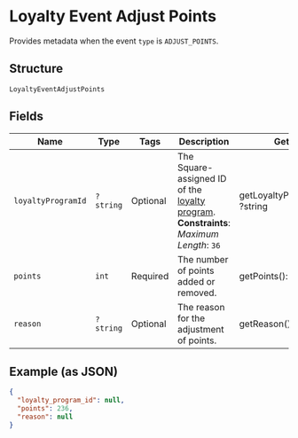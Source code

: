 
# Loyalty Event Adjust Points

Provides metadata when the event `type` is `ADJUST_POINTS`.

## Structure

`LoyaltyEventAdjustPoints`

## Fields

| Name | Type | Tags | Description | Getter | Setter |
|  --- | --- | --- | --- | --- | --- |
| `loyaltyProgramId` | `?string` | Optional | The Square-assigned ID of the [loyalty program](../../doc/models/loyalty-program.md).<br>**Constraints**: *Maximum Length*: `36` | getLoyaltyProgramId(): ?string | setLoyaltyProgramId(?string loyaltyProgramId): void |
| `points` | `int` | Required | The number of points added or removed. | getPoints(): int | setPoints(int points): void |
| `reason` | `?string` | Optional | The reason for the adjustment of points. | getReason(): ?string | setReason(?string reason): void |

## Example (as JSON)

```json
{
  "loyalty_program_id": null,
  "points": 236,
  "reason": null
}
```

